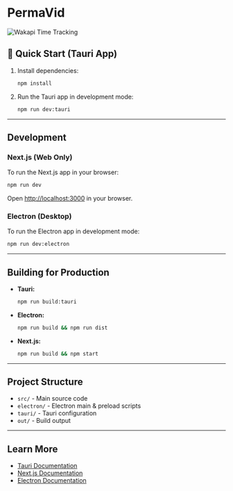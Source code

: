 # PermaVid

<img src="https://wakapi-qt1b.onrender.com/api/badge/fahad/interval:any/
project:PermaVid" 
     alt="Wakapi Time Tracking" 
     title="Minimum amount of time spent on this project">

## 🚀 Quick Start (Tauri App)

1. Install dependencies:
   ```bash
   npm install
   ```
2. Run the Tauri app in development mode:
   ```bash
   npm run dev:tauri
   ```

---

## Development

### Next.js (Web Only)
To run the Next.js app in your browser:
```bash
npm run dev
```
Open [http://localhost:3000](http://localhost:3000) in your browser.

### Electron (Desktop)
To run the Electron app in development mode:
```bash
npm run dev:electron
```

---

## Building for Production

- **Tauri:**
  ```bash
  npm run build:tauri
  ```
- **Electron:**
  ```bash
  npm run build && npm run dist
  ```
- **Next.js:**
  ```bash
  npm run build && npm start
  ```

---

## Project Structure
- `src/` - Main source code
- `electron/` - Electron main & preload scripts
- `tauri/` - Tauri configuration
- `out/` - Build output

---

## Learn More
- [Tauri Documentation](https://tauri.app/)
- [Next.js Documentation](https://nextjs.org/docs)
- [Electron Documentation](https://www.electronjs.org/docs)
